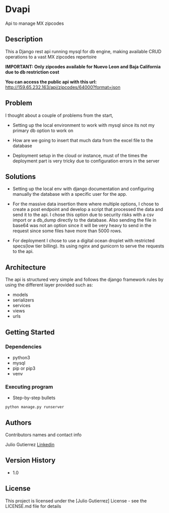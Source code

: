 # Dvapi

Api to manage MX zipcodes

## Description

This a Django rest api running mysql for db engine, making available CRUD operations to a vast MX zipcodes repertoire

**IMPORTANT: Only zipcodes available for Nuevo Leon and Baja California due to db restriction cost**

**You can access the public api with this url:**
http://159.65.232.163/api/zipcodes/64000?format=json

## Problem

I thought about a couple of problems from the start,

* Setting up the local environment to work with mysql since its not my primary db option to work on

* How are we going to insert that much data from the excel file to the database

* Deployment setup in the cloud or instance, must of the times the deployment part is very tricky due to configuration errors in the server

## Solutions

* Setting up the local env with django documentation and configuring manually the database with a specific user for the app.

* For the massive data insertion there where multiple options, I chose to create a post endpoint and develop a script that processed the data and send it to the api. I chose this option due to security risks with a csv import or a db_dump directly to the database. 
Also sending the file in base64 was not an option since it will be very heavy to send in the request since some files have more than 5000 rows.

* For deployment I chose to use a digital ocean droplet with restricted specs(low tier billing). Its using nginx and gunicorn to serve the requests to the api.

## Architecture

The api is structured very simple and follows the django framework rules by using the different layer provided such as:

* models
* serializers
* services
* views
* urls

## Getting Started

### Dependencies

* python3
* mysql
* pip or pip3
* venv

### Executing program

* Step-by-step bullets
```
python manage.py runserver
```

## Authors

Contributors names and contact info

Julio Gutierrez 
[Linkedin](https://www.linkedin.com/in/julio-gutierrez1235/)

## Version History

* 1.0

## License

This project is licensed under the [Julio Gutierrez] License - see the LICENSE.md file for details
